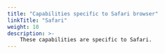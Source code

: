 ```yaml
---
title: "Capabilities specific to Safari browser"
linkTitle: "Safari"
weight: 10
description: >-
    These capabilities are specific to Safari.
---
```

